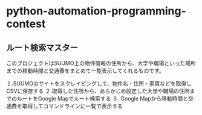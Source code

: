 # python-automation-programming-contest
## ルート検索マスター
このプロジェクトはSUUMO上の物件情報の住所から、大学や職場といった場所までの移動時間と交通費をまとめて一覧表示してくれるものです。

１.SUUMOのサイトをスクレイピングして、物件名・住所・家賃などを取得しCSVに保存する
２.取得した住所から、あらかじめ設定した大学や職場の住所までのルートをGoogle Mapでルート検索する
３. Google Mapから移動時間と交通費を取得してコマンドラインに一覧で表示する
